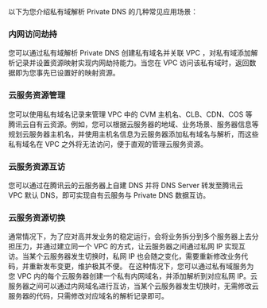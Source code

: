 以下为您介绍私有域解析 Private DNS 的几种常见应用场景：

### 内网访问劫持
您可以通过私有域解析 Private DNS 创建私有域名并关联 VPC ，对私有域添加解析记录并设置资源映射实现内网劫持能力。当您在 VPC 访问该私有域时，返回数据即为您事先已设置好的映射资源。


### 云服务资源管理
您可以使用私有域名记录来管理 VPC 中的 CVM 主机名、CLB、CDN、COS 等腾讯云自有云资源。例如，您可以根据云服务器的地域、业务场景、服务器信息等规划云服务器主机名，并使用主机名信息为云服务器添加私有域名与解析，而这些私有域名在 VPC 之外将无法访问，便于直观的管理云服务资源。

### 云服务资源互访
您可以通过在腾讯云的云服务器上自建 DNS 并将 DNS Server 转发至腾讯云 VPC 默认 DNS，即可实现自有云服务与 Private DNS 数据互访。

### 云服务资源切换
通常情况下，为了应对高并发业务的稳定运行，会将业务拆分到多个服务器上去分担压力，并通过建立同一个 VPC 的方式，让云服务器之间通过私网 IP 实现互访。当某个云服务器发生切换时，私网 IP 也会随之变化，需要重新修改业务代码，并重新发布变更，维护极其不便。
在这种情况下，您可以通过私有域服务为您 VPC 内的每个云服务器创建一个私有内网域名，并添加解析到对应私网 IP。云服务器之间可以通过内网域名进行互访，当某个云服务器发生切换时，无需修改云服务器的代码，只需修改对应域名的解析记录即可。











